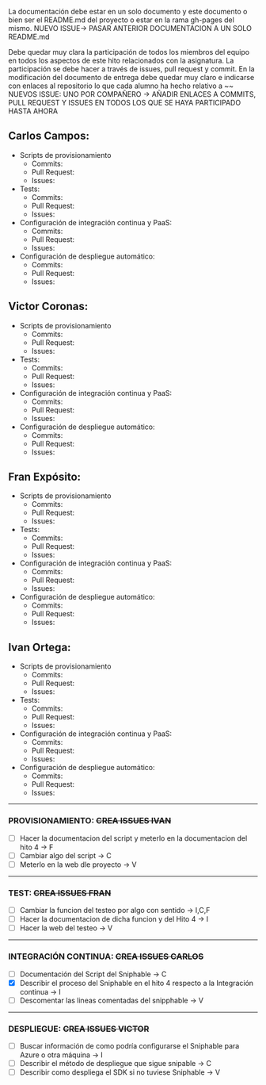 La documentación debe estar en un solo documento y este documento o bien ser el README.md del proyecto o estar en la rama gh-pages del mismo.
NUEVO ISSUE-> PASAR ANTERIOR DOCUMENTACION A UN SOLO README.md

Debe quedar muy clara la participación de todos los miembros del equipo en todos los aspectos de este hito relacionados con la asignatura.
La participación se debe hacer a través de issues, pull request y commit.
En la modificación del documento de entrega debe quedar muy claro e indicarse con enlaces al repositorio lo que cada alumno ha hecho relativo a ~~
NUEVOS ISSUE: UNO POR COMPAÑERO -> AÑADIR ENLACES A COMMITS, PULL REQUEST Y ISSUES EN TODOS LOS QUE SE HAYA PARTICIPADO HASTA AHORA

## Carlos Campos:
* Scripts de provisionamiento
  * Commits:
  * Pull Request:
  * Issues:
* Tests:
  * Commits:
  * Pull Request:
  * Issues:
* Configuración de integración continua y PaaS:
  * Commits:
  * Pull Request:
  * Issues:
* Configuración de despliegue automático:
  * Commits:
  * Pull Request:
  * Issues:

## Victor Coronas:
* Scripts de provisionamiento
  * Commits:
  * Pull Request:
  * Issues:
* Tests:
  * Commits:
  * Pull Request:
  * Issues:
* Configuración de integración continua y PaaS:
  * Commits:
  * Pull Request:
  * Issues:
* Configuración de despliegue automático:
  * Commits:
  * Pull Request:
  * Issues:
## Fran Expósito:
* Scripts de provisionamiento
  * Commits:
  * Pull Request:
  * Issues:
* Tests:
  * Commits:
  * Pull Request:
  * Issues:
* Configuración de integración continua y PaaS:
  * Commits:
  * Pull Request:
  * Issues:
* Configuración de despliegue automático:
  * Commits:
  * Pull Request:
  * Issues:

## Ivan Ortega:
* Scripts de provisionamiento
  * Commits:
  * Pull Request:
  * Issues:
* Tests:
  * Commits:
  * Pull Request:
  * Issues:
* Configuración de integración continua y PaaS:
  * Commits:
  * Pull Request:
  * Issues:
* Configuración de despliegue automático:
  * Commits:
  * Pull Request:
  * Issues:

------------------------------------

### PROVISIONAMIENTO: ~~CREA ISSUES IVAN~~
- [ ] Hacer la documentacion del script y meterlo en la documentacion del hito 4 -> F
- [ ] Cambiar algo del script -> C
- [ ] Meterlo en la web dle proyecto -> V

------------------------------------------

### TEST: ~~CREA ISSUES FRAN~~
- [ ] Cambiar la funcion del testeo por algo con sentido -> I,C,F
- [ ] Hacer la documentacion de dicha funcion y del Hito 4 -> I
- [ ] Hacer la web del testeo -> V

----------------------------

### INTEGRACIÓN CONTINUA: ~~CREA ISSUES CARLOS~~
- [ ] Documentación del Script del Sniphable -> C
- [X] Describir el proceso del Sniphable en el hito 4 respecto a la Integración continua -> I
- [ ] Descomentar las lineas comentadas del snipphable -> V

--------------------------

### DESPLIEGUE: ~~CREA ISSUES VICTOR~~
- [ ] Buscar información de como podría configurarse el Sniphable para Azure o otra máquina -> I
- [ ] Describir el método de despliegue que sigue snipable -> C
- [ ] Describir como despliega el SDK si no tuviese Sniphable -> V
